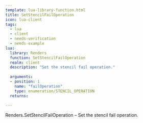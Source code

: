 ```yaml
---
template: lua-library-function.html
title: SetStencilFailOperation
icon: lua-client
tags:
  - lua
  - client
  - needs-verification
  - needs-example
lua:
  library: Renders
  function: SetStencilFailOperation
  realm: client
  description: "Set the stencil fail operation."
  
  arguments:
  - position: 1
    name: "failOperation"
    type: enumeration/STENCIL_OPERATION
  returns:
    
---
```


<div class="lua__search__keywords">
Renders.SetStencilFailOperation &#x2013; Set the stencil fail operation.
</div>
